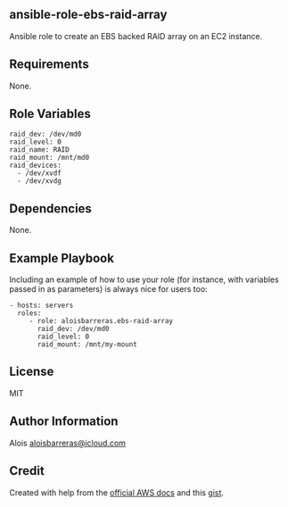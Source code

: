 ansible-role-ebs-raid-array
---------------------------
Ansible role to create an EBS backed RAID array on an EC2 instance.

Requirements
------------

None.

Role Variables
--------------

    raid_dev: /dev/md0
    raid_level: 0
    raid_name: RAID
    raid_mount: /mnt/md0
    raid_devices:
      - /dev/xvdf
      - /dev/xvdg

Dependencies
------------

None.

Example Playbook
----------------

Including an example of how to use your role (for instance, with variables passed in as parameters) is always nice for users too:

    - hosts: servers
      roles:
         - role: aloisbarreras.ebs-raid-array
           raid_dev: /dev/md0
           raid_level: 0
           raid_mount: /mnt/my-mount

License
-------

MIT

Author Information
------------------

Alois <aloisbarreras@icloud.com>

Credit
------
Created with help from the [official AWS docs](https://docs.aws.amazon.com/AWSEC2/latest/UserGuide/raid-config.html) and this [gist](https://gist.github.com/akabe/7d85b610c6005d08d655b0666ae8afe2).
